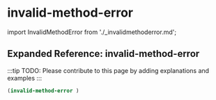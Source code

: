 # invalid-method-error

import InvalidMethodError from './_invalidmethoderror.md';

<InvalidMethodError />

## Expanded Reference: invalid-method-error

:::tip
TODO: Please contribute to this page by adding explanations and examples
:::

```lisp
(invalid-method-error )
```
